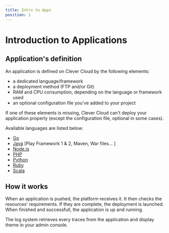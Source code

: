 ```yaml
---
title: Intro to Apps
position: 1
---
```


# Introduction to Applications

## Application's definition

An application is defined on Clever Cloud by the following elements:

* a dedicated language/framework
* a deployment method (FTP and/or Git)
* RAM and CPU consumption, depending on the language or framework used
* an optional configuration file you've added to your project

If one of these elements is missing, Clever Cloud can't deploy your application properly (except the configuration file, optional in some cases).

Available languages are listed below: 

* [Go](/go)
* [Java](/java) [Play Framework 1 & 2, Maven, War files… ]
* [Node.js](/nodejs)
* [PHP](/php)
* [Python](/python)
* [Ruby](/ruby)
* [Scala](/scala)


## How it works

When an application is pushed, the platform receives it. It then checks the resources’ requirements. If they are complete, the deployment is launched. When finished and successfull, the application is up and running.

The log system retrieves every traces from the application and display theme in your admin console.
